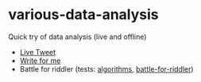 # various-data-analysis
Quick try of data analysis (live and offline)

- [Live Tweet](https://dubzzz.github.io/various-data-analysis/live-tweet/)
- [Write for me](https://dubzzz.github.io/various-data-analysis/write-for-me/)
- Battle for riddler (tests: [algorithms](https://dubzzz.github.io/various-data-analysis/battle-for-riddler/algorithms.html), [battle-for-riddler](https://dubzzz.github.io/various-data-analysis/battle-for-riddler/battle-for-riddler.html))
